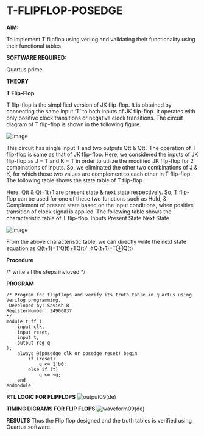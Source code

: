 # T-FLIPFLOP-POSEDGE

**AIM:**

To implement  T flipflop using verilog and validating their functionality using their functional tables

**SOFTWARE REQUIRED:**

Quartus prime

**THEORY**

**T Flip-Flop**

T flip-flop is the simplified version of JK flip-flop. It is obtained by connecting the same input ‘T’ to both inputs of JK flip-flop. It operates with only positive clock transitions or negative clock transitions. The circuit diagram of T flip-flop is shown in the following figure.

![image](https://github.com/naavaneetha/T-FLIPFLOP-POSEDGE/assets/154305477/458a68fe-2d08-4a9d-ac4f-7ae0480ce0bd)

 
This circuit has single input T and two outputs Qtt & Qtt’. The operation of T flip-flop is same as that of JK flip-flop. Here, we considered the inputs of JK flip-flop as J = T and K = T in order to utilize the modified JK flip-flop for 2 combinations of inputs. So, we eliminated the other two combinations of J & K, for which those two values are complement to each other in T flip-flop. The following table shows the state table of T flip-flop.

Here, Qtt & Qt+1t+1 are present state & next state respectively. So, T flip-flop can be used for one of these two functions such as Hold, & Complement of present state based on the input conditions, when positive transition of clock signal is applied. The following table shows the characteristic table of T flip-flop. Inputs Present State Next State

![image](https://github.com/naavaneetha/T-FLIPFLOP-POSEDGE/assets/154305477/cdd7fb32-539f-4b66-bb8d-f305a153c886)

 
From the above characteristic table, we can directly write the next state equation as Q(t+1)=T′Q(t)+TQ(t)′ ⇒Q(t+1)=T⊕Q(t)

**Procedure**

/* write all the steps invloved */

**PROGRAM**
```
/* Program for flipflops and verify its truth table in quartus using Verilog programming.
 Developed by: Savish R
RegisterNumber: 24900837
*/
module t_ff (
    input clk,    
    input reset,  
    input t,      
    output reg q  
);
    always @(posedge clk or posedge reset) begin
        if (reset)
            q <= 1'b0; 
        else if (t)
            q <= ~q; 
    end
endmodule
```
**RTL LOGIC FOR FLIPFLOPS**
![output09(de)](https://github.com/user-attachments/assets/37ec0b4f-45eb-4593-ab51-44ea5a748820)

**TIMING DIGRAMS FOR FLIP FLOPS**
![waveform09(de)](https://github.com/user-attachments/assets/f5d6246b-3473-4d55-9fb0-9abd8a205b4f)

**RESULTS**
Thus the Flip flop designed and the truth tables is verified using Quartus software.
